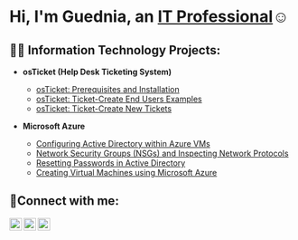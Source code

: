 <h1>Hi, I'm Guednia, an <a href="">IT Professional</a>☺</h1>

<h2>👨‍💻 Information Technology Projects:</h2>

- <b>osTicket (Help Desk Ticketing System)</b>
  - [osTicket: Prerequisites and Installation](https://github.com/Guednia7/osticket-prereqs)
  - [osTicket: Ticket-Create End Users Examples](https://github.com/guednia7/create-endusers)
  - [osTicket: Ticket-Create New Tickets](https://github.com/guednia7/create-new-tickets)

- <b>Microsoft Azure</b>
  - [Configuring Active Directory within Azure VMs](https://github.com/guednia7/configure-ad)
  - [Network Security Groups (NSGs) and Inspecting Network Protocols](https://github.com/guednia7/azure-network-protocols)
  - [Resetting Passwords in Active Directory](https://github.com/guednia7/password)
  - [Creating Virtual Machines using Microsoft Azure](https://github.com/guednia7/azure-virtual-machines)
<h2>🤳Connect with me:</h2>

[<img align="left" alt="Josh | Twitter" width="22px" src="https://cdn.jsdelivr.net/npm/simple-icons@v3/icons/twitter.svg" />][twitter]
[<img align="left" alt="Josh | LinkedIn" width="22px" src="https://cdn.jsdelivr.net/npm/simple-icons@v3/icons/linkedin.svg" />][linkedin]
[<img align="left" alt="Josh | Instagram" width="22px" src="https://cdn.jsdelivr.net/npm/simple-icons@v3/icons/instagram.svg" />][instagram]

[instagram]: https://www.instagram.com/
[linkedin]: https://linkedin.com/in/
[twitter]: https://twitter.com/
